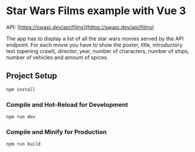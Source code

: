 # Star Wars Films example with Vue 3

API: [https://swapi.dev/api/films](https://swapi.dev/api/films)

The app has to display a list of all the star wars movies served by the API endpoint. For each movie you have to show the poster, title, introductory text (opening crawl), director, year, number of characters, number of ships, number of vehicles and amount of spices.

## Project Setup

```sh
npm install
```

### Compile and Hot-Reload for Development

```sh
npm run dev
```

### Compile and Minify for Production

```sh
npm run build
```
